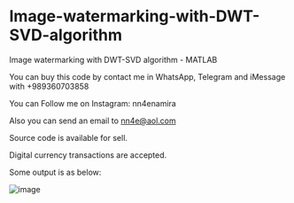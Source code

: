 # Image-watermarking-with-DWT-SVD-algorithm
Image watermarking with DWT-SVD algorithm - MATLAB

You can buy this code by contact me in WhatsApp, Telegram and iMessage with +989360703858

You can Follow me on Instagram: nn4enamira

Also you can send an email to nn4e@aol.com

Source code is available for sell.

Digital currency transactions are accepted.

Some output is as below:

![image](https://github.com/user-attachments/assets/f169263c-7fd4-48e6-904c-c5d387a5b6ff)

